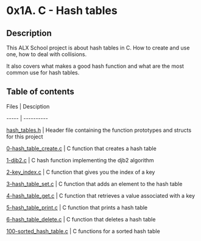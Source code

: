 # 0x1A. C - Hash tables



## Description

This ALX School project is about hash tables in C. How to create and use one, how to deal with collisions.

It also covers what makes a good hash function and what are the most common use for hash tables.



## Table of contents

Files | Desciption

----- | ----------

[hash_tables.h](./hash_tables.h) | Header file containing the function prototypes and structs for this project

[0-hash_table_create.c](./0-hash_table_create.c) | C function that creates a hash table

[1-djb2.c](./1-djb2.c) | C hash function implementing the djb2 algorithm

[2-key_index.c](./2-key_index.c) | C function that gives you the index of a key

[3-hash_table_set.c](./3-hash_table_set.c) | C function that adds an element to the hash table

[4-hash_table_get.c](./4-hash_table_get.c) | C function that retrieves a value associated with a key

[5-hash_table_print.c](./5-hash_table_print.c) | C function that prints a hash table

[6-hash_table_delete.c](./6-hash_table_delete.c) | C function that deletes a hash table

[100-sorted_hash_table.c](./100-sorted_hash_table.c) | C functions for a sorted hash table
